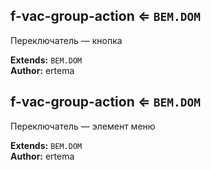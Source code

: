 <a name="module_f-vac-group-action"></a>

## f-vac-group-action ⇐ <code>BEM.DOM</code>
Переключатель — кнопка

**Extends:** <code>BEM.DOM</code>  
**Author:** ertema  

<a name="module_f-vac-group-action"></a>

## f-vac-group-action ⇐ <code>BEM.DOM</code>
Переключатель — элемент меню

**Extends:** <code>BEM.DOM</code>  
**Author:** ertema  
